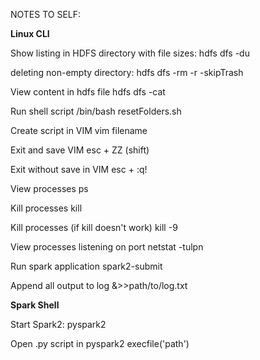 NOTES TO SELF:

<b>Linux CLI</b>

Show listing in HDFS directory with file sizes:
hdfs dfs -du <path>

deleting non-empty directory:
hdfs dfs -rm -r -skipTrash <path>

View content in hdfs file
hdfs dfs -cat  <path>

Run shell script
/bin/bash resetFolders.sh

Create script in VIM
vim filename

Exit and save VIM
esc + ZZ (shift)

Exit without save in VIM
esc + :q!

View processes
ps

Kill processes
kill <processID>

Kill processes (if kill doesn't work)
kill -9 <processID>

View processes listening on port
netstat -tulpn

Run spark application
spark2-submit <path>

Append all output to log
&>>path/to/log.txt

<b>Spark Shell</b>

Start Spark2:
pyspark2

Open .py script in pyspark2
execfile('path')
